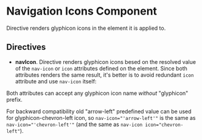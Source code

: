 # Navigation Icons Component

Directive renders glyphicon icons in the element it is applied to.

## Directives

- **navIcon**. Directive renders glyphicon icons besed on the resolved value of the `nav-icon` or `icon` attributes defined on the element. Since both attributes renders the same result, it's better is to avoid redundant `icon` attribute and use `nav-icon` itself:

Both attributes can accept any glyphicon icon name *without* "glyphicon" prefix.

For backward compatibility old "arrow-left" predefined value can be used for glyphicon-chevron-left icon, so `nav-icon="'arrow-left'"` is the same as `nav-icon="'chevron-left'"` (and the same as `nav-icon icon="chevron-left"`).

